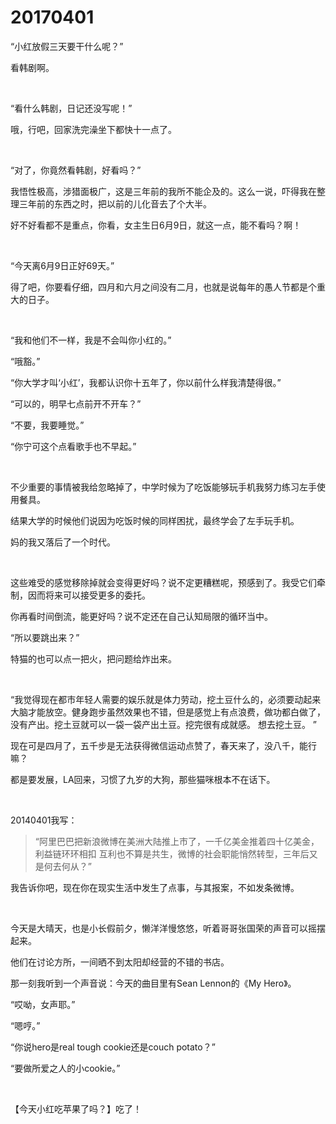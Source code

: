 # 20170401

“小红放假三天要干什么呢？”

看韩剧啊。

<br/>

“看什么韩剧，日记还没写呢！”

哦，行吧，回家洗完澡坐下都快十一点了。

<br/>

“对了，你竟然看韩剧，好看吗？”

我悟性极高，涉猎面极广，这是三年前的我所不能企及的。这么一说，吓得我在整理三年前的东西之时，把以前的儿化音去了个大半。

好不好看都不是重点，你看，女主生日6月9日，就这一点，能不看吗？啊！

<br/>

“今天离6月9日正好69天。”

得了吧，你要看仔细，四月和六月之间没有二月，也就是说每年的愚人节都是个重大的日子。

<br/>

“我和他们不一样，我是不会叫你小红的。”

“哦豁。”

“你大学才叫‘小红’，我都认识你十五年了，你以前什么样我清楚得很。”

“可以的，明早七点前开不开车？”

“不要，我要睡觉。”

“你宁可这个点看歌手也不早起。”

<br/>

不少重要的事情被我给忽略掉了，中学时候为了吃饭能够玩手机我努力练习左手使用餐具。

结果大学的时候他们说因为吃饭时候的同样困扰，最终学会了左手玩手机。

妈的我又落后了一个时代。

<br/>

这些难受的感觉移除掉就会变得更好吗？说不定更糟糕呢，预感到了。我受它们牵制，因而将来可以接受更多的委托。

你再看时间倒流，能更好吗？说不定还在自己认知局限的循环当中。

“所以要跳出来？”

特猫的也可以点一把火，把问题给炸出来。

<br/>

“我觉得现在都市年轻人需要的娱乐就是体力劳动，挖土豆什么的，必须要动起来大脑才能放空。健身跑步虽然效果也不错，但是感觉上有点浪费，做功都白做了，没有产出。挖土豆就可以一袋一袋产出土豆。挖完很有成就感。 想去挖土豆。 ”

现在可是四月了，五千步是无法获得微信运动点赞了，春天来了，没八千，能行嘛？

都是要发展，LA回来，习惯了九岁的大狗，那些猫咪根本不在话下。

<br/>

20140401我写：

> “阿里巴巴把新浪微博在美洲大陆推上市了，一千亿美金推着四十亿美金，利益链环环相扣 互利也不算是共生，微博的社会职能悄然转型，三年后又是何去何从？”

我告诉你吧，现在你在现实生活中发生了点事，与其报案，不如发条微博。

<br/>

今天是大晴天，也是小长假前夕，懒洋洋慢悠悠，听着哥哥张国荣的声音可以摇摆起来。

他们在讨论方所，一间晒不到太阳却经营的不错的书店。

那一刻我听到一个声音说：今天的曲目里有Sean Lennon的《My Hero》。

“哎呦，女声耶。”

“嗯哼。”

“你说hero是real tough cookie还是couch potato？”

“要做所爱之人的小cookie。”

<br/>

【今天小红吃苹果了吗？】吃了！